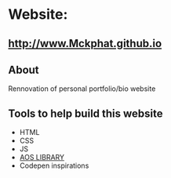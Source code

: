 # Website: 
## http://www.Mckphat.github.io
## About
Rennovation of personal portfolio/bio website

## Tools to help build this website
* HTML
* CSS
* JS
* [AOS LIBRARY](https://michalsnik.github.io/aos/)
* Codepen inspirations

